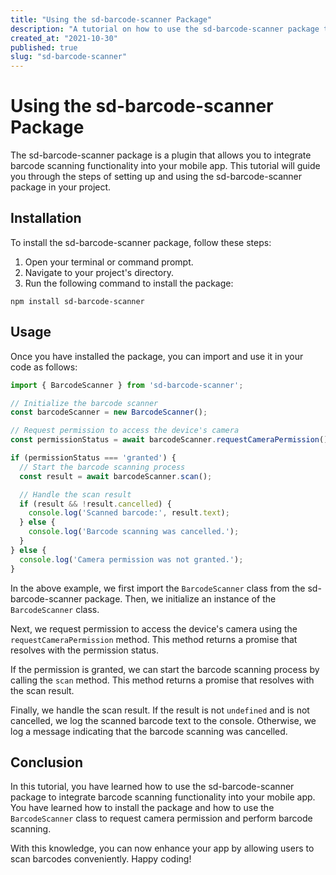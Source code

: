 ```yaml
---
title: "Using the sd-barcode-scanner Package"
description: "A tutorial on how to use the sd-barcode-scanner package to scan barcodes in your mobile app."
created_at: "2021-10-30"
published: true
slug: "sd-barcode-scanner"
---
```


# Using the sd-barcode-scanner Package

The sd-barcode-scanner package is a plugin that allows you to integrate barcode scanning functionality into your mobile app. This tutorial will guide you through the steps of setting up and using the sd-barcode-scanner package in your project.

## Installation

To install the sd-barcode-scanner package, follow these steps:

1. Open your terminal or command prompt.
2. Navigate to your project's directory.
3. Run the following command to install the package:

```
npm install sd-barcode-scanner
```

## Usage

Once you have installed the package, you can import and use it in your code as follows:

```javascript
import { BarcodeScanner } from 'sd-barcode-scanner';

// Initialize the barcode scanner
const barcodeScanner = new BarcodeScanner();

// Request permission to access the device's camera
const permissionStatus = await barcodeScanner.requestCameraPermission();

if (permissionStatus === 'granted') {
  // Start the barcode scanning process
  const result = await barcodeScanner.scan();

  // Handle the scan result
  if (result && !result.cancelled) {
    console.log('Scanned barcode:', result.text);
  } else {
    console.log('Barcode scanning was cancelled.');
  }
} else {
  console.log('Camera permission was not granted.');
}
```

In the above example, we first import the `BarcodeScanner` class from the sd-barcode-scanner package. Then, we initialize an instance of the `BarcodeScanner` class.

Next, we request permission to access the device's camera using the `requestCameraPermission` method. This method returns a promise that resolves with the permission status.

If the permission is granted, we can start the barcode scanning process by calling the `scan` method. This method returns a promise that resolves with the scan result.

Finally, we handle the scan result. If the result is not `undefined` and is not cancelled, we log the scanned barcode text to the console. Otherwise, we log a message indicating that the barcode scanning was cancelled.

## Conclusion

In this tutorial, you have learned how to use the sd-barcode-scanner package to integrate barcode scanning functionality into your mobile app. You have learned how to install the package and how to use the `BarcodeScanner` class to request camera permission and perform barcode scanning.

With this knowledge, you can now enhance your app by allowing users to scan barcodes conveniently. Happy coding!
